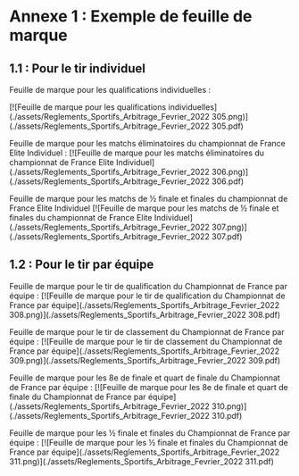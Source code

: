 # Annexe 1 : Exemple de feuille de marque

## 1.1 : Pour le tir individuel

Feuille de marque pour les qualifications individuelles :

[![Feuille de marque pour les qualifications individuelles](./assets/Reglements_Sportifs_Arbitrage_Fevrier_2022 305.png)](./assets/Reglements_Sportifs_Arbitrage_Fevrier_2022 305.pdf)


Feuille de marque pour les matchs éliminatoires du championnat de France Elite Individuel :
[![Feuille de marque pour les matchs éliminatoires du championnat de France Elite Individuel](./assets/Reglements_Sportifs_Arbitrage_Fevrier_2022 306.png)](./assets/Reglements_Sportifs_Arbitrage_Fevrier_2022 306.pdf)






Feuille de marque pour les matchs de ½ finale et finales du championnat de France Elite Individuel 
[![Feuille de marque pour les matchs de ½ finale et finales du championnat de France Elite Individuel](./assets/Reglements_Sportifs_Arbitrage_Fevrier_2022 307.png)](./assets/Reglements_Sportifs_Arbitrage_Fevrier_2022 307.pdf)

## 1.2 : Pour le tir par équipe

Feuille de marque pour le tir de qualification du Championnat de France par équipe :
[![Feuille de marque pour le tir de qualification du Championnat de France par équipe](./assets/Reglements_Sportifs_Arbitrage_Fevrier_2022 308.png)](./assets/Reglements_Sportifs_Arbitrage_Fevrier_2022 308.pdf)



Feuille de marque pour le tir de classement du Championnat de France par équipe :
[![Feuille de marque pour le tir de classement du Championnat de France par équipe](./assets/Reglements_Sportifs_Arbitrage_Fevrier_2022 309.png)](./assets/Reglements_Sportifs_Arbitrage_Fevrier_2022 309.pdf)

Feuille de marque pour les 8e de finale et quart de finale du Championnat de France par équipe :
[![Feuille de marque pour les 8e de finale et quart de finale du Championnat de France par équipe](./assets/Reglements_Sportifs_Arbitrage_Fevrier_2022 310.png)](./assets/Reglements_Sportifs_Arbitrage_Fevrier_2022 310.pdf)

Feuille de marque pour les ½ finale et finales du Championnat de France par équipe :
[![Feuille de marque pour les ½ finale et finales du Championnat de France par équipe](./assets/Reglements_Sportifs_Arbitrage_Fevrier_2022 311.png)](./assets/Reglements_Sportifs_Arbitrage_Fevrier_2022 311.pdf)

